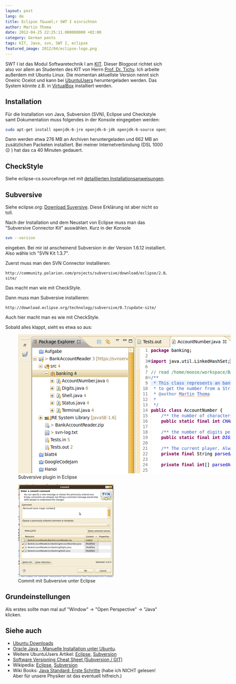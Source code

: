 ```yaml
---
layout: post
lang: de
title: Eclipse f&uuml;r SWT I einrichten
author: Martin Thoma
date: 2012-04-25 22:25:11.000000000 +02:00
category: German posts
tags: KIT, Java, svn, SWT I, eclipse
featured_image: 2012/04/eclipse-logo.png
---
```

<div class="info">SWT I ist das Modul Softwaretechnik I am <a href="http://de.wikipedia.org/wiki/Karlsruher_Institut_f%C3%BCr_Technologie">KIT</a>. Dieser Blogpost richtet sich also vor allem an Studenten des KIT von Herrn <a href="http://www.ipd.uka.de/Tichy/people.php?id=15">Prof. Dr. Tichy</a>. Ich arbeite au&szlig;erdem mit Ubuntu Linux. Die momentan aktuellste Version nennt sich Oneiric Ocelot und kann bei <a href="http://wiki.ubuntuusers.de/Downloads/Oneiric_Ocelot">UbuntuUsers</a> heruntergeladen werden. Das System k&ouml;nnte z.B. in <a href="http://wiki.ubuntuusers.de/VirtualBox">VirtualBox</a> installiert werden.</div>
<a id="more"></a><a id="more-22911"></a>

<h2>Installation</h2>
F&uuml;r die Installation von Java, Subversion (SVN), Eclipse und Checkstyle samt Dokumentation muss folgendes in der Konsole eingegeben werden:

```bash
sudo apt-get install openjdk-6-jre openjdk-6-jdk openjdk-6-source openjdk-6-demo openjdk-6-doc openjdk-6-jre-headless openjdk-6-jre-lib subversion libapache2-svn eclipse checkstyle checkstyle-doc
```

Dann werden etwa 276 MB an Archiven heruntergeladen und 662 MB an zus&auml;tzlichen Packeten installiert. Bei meiner Internetverbindung (DSL 1000 ☹ ) hat das ca 40 Minuten gedauert.

<h2>CheckStyle</h2>
Siehe eclipse-cs.sourceforge.net mit <a href="http://eclipse-cs.sourceforge.net/downloads.html">detaillierten Installationsanweisungen</a>.

<h2>Subversive</h2>
Siehe eclipse.org: <a href="http://www.eclipse.org/subversive/downloads.php#indigo_stable">Download Suversive</a>.
Diese Erkl&auml;rung ist aber nicht so toll.

Nach der Installation und dem Neustart von Eclipse muss man das "Subversive Connector Kit" ausw&auml;hlen. Kurz in der Konsole
```bash
svn --version
```
eingeben. Bei mir ist anscheinend Subversion in der Version 1.6.12 installiert. Also w&auml;hle ich "SVN Kit 1.3.7".

Zuerst muss man den SVN Connector installieren:
```text
http://community.polarion.com/projects/subversive/download/eclipse/2.0/update-site/
```
Das macht man wie mit CheckStyle.

Dann muss man Subversive installieren:
```text
http://download.eclipse.org/technology/subversive/0.7/update-site/
```
Auch hier macht man es wie mit CheckStyle.

Sobald alles klappt, sieht es etwa so aus:
<figure class="aligncenter">
            <a href="../images/2012/04/eclipse-subversive.png"><img src="../images/2012/04/eclipse-subversive.png" alt="Subversive plugin in Eclipse" style="max-width:666px;max-height:434px" class="size-full wp-image-23271"/></a>
            <figcaption class="text-center">Subversive plugin in Eclipse</figcaption>
        </figure>

<figure class="aligncenter">
            <a href="../images/2012/04/subversive-300x290.png"><img src="../images/2012/04/subversive-300x290.png" alt="Commit mit Subversive unter Eclipse" style="max-width:300px;max-height:290px" class="size-medium wp-image-23751"/></a>
            <figcaption class="text-center">Commit mit Subversive unter Eclipse</figcaption>
        </figure>

<h2>Grundeinstellungen</h2>
Als erstes sollte man mal auf "Window" -> "Open Perspective" -> "Java" klicken.

<h2>Siehe auch</h2>
<ul>
  <li><a href="http://wiki.ubuntuusers.de/Downloads">Ubuntu Downloads</a></li>
  <li><a href="http://wiki.ubuntuusers.de/Java/Installation/Oracle_Java">Oracle Java - Manuelle Installation unter Ubuntu</a>.</li>
  <li>Weitere UbuntuUsers Artikel: <a href="http://wiki.ubuntuusers.de/Eclipse">Eclipse</a>, <a href="http://wiki.ubuntuusers.de/Subversion">Subversion</a></li>
  <li><a href="../software-versioning-cheat-sheet/" title="Software Versioning Cheat Sheet">Software Versioning Cheat Sheet (Subversion / GIT)</a></li>
  <li>Wikipedia: <a href="http://de.wikipedia.org/wiki/Eclipse_(IDE)">Eclipse</a>, <a href="http://de.wikipedia.org/wiki/Apache_Subversion">Subversion</a></li>
  <li>Wiki Books: <a href="http://de.wikibooks.org/wiki/Java_Standard:_Erste_Schritte">Java Standard: Erste Schritte</a> (habe ich NICHT gelesen! Aber f&uuml;r unsere Physiker ist das eventuell hilfreich.)</li>
</ul>
